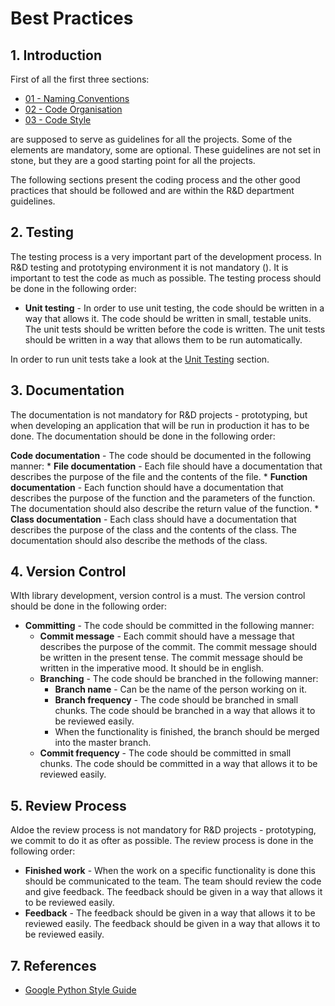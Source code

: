 # Best Practices

## 1. Introduction

First of all the first three sections:

* [01 - Naming Conventions](01_naming_conventions.md)
* [02 - Code Organisation](02_code_organisation.md)
* [03 - Code Style](03_code_style.md)

are supposed to serve as guidelines for all the projects. Some of the elements are mandatory, some are optional. These guidelines are not set in stone, but they are a good starting point for all the projects.
 
The following sections present the coding process and the other good practices that should be followed and are within the R&D department guidelines.

## 2. Testing

The testing process is a very important part of the development process. In R&D testing and prototyping environment it is not mandatory (). It is important to test the code as much as possible. The testing process should be done in the following order:

* **Unit testing** - In order to use unit testing, the code should be written in a way that allows it. The code should be written in small, testable units. The unit tests should be written before the code is written. The unit tests should be written in a way that allows them to be run automatically.

In order to run unit tests take a look at the [Unit Testing](../unit_testing/README.md) section.

## 3. Documentation

The documentation is not mandatory for R&D projects - prototyping, but when developing an application that will be run in production it has to be done. The documentation should be done in the following order:

**Code documentation** - The code should be documented in the following manner:
    * **File documentation** - Each file should have a documentation that describes the purpose of the file and the contents of the file. 
    * **Function documentation** - Each function should have a documentation that describes the purpose of the function and the parameters of the function. The documentation should also describe the return value of the function.
    * **Class documentation** - Each class should have a documentation that describes the purpose of the class and the contents of the class. The documentation should also describe the methods of the class.


## 4. Version Control

WIth library development, version control is a must. The version control should be done in the following order:

* **Committing** - The code should be committed in the following manner:
    * **Commit message** - Each commit should have a message that describes the purpose of the commit. The commit message should be written in the present tense. The commit message should be written in the imperative mood. It should be in english.
    * **Branching** - The code should be branched in the following manner:
        * **Branch name** - Can be the name of the person working on it.
        * **Branch frequency** - The code should be branched in small chunks. The code should be branched in a way that allows it to be reviewed easily.
        * When the functionality is finished, the branch should be merged into the master branch.
    * **Commit frequency** - The code should be committed in small chunks. The code should be committed in a way that allows it to be reviewed easily.

## 5. Review Process

Aldoe the review process is not mandatory for R&D projects - prototyping, we commit to do it as ofter as possible. The review process is done in the following order:

* **Finished work** - When the work on a specific functionality is done this should be communicated to the team. The team should review the code and give feedback. The feedback should be given in a way that allows it to be reviewed easily.
* **Feedback** - The feedback should be given in a way that allows it to be reviewed easily. The feedback should be given in a way that allows it to be reviewed easily.

## 7. References

* [Google Python Style Guide](https://google.github.io/styleguide/pyguide.html)
